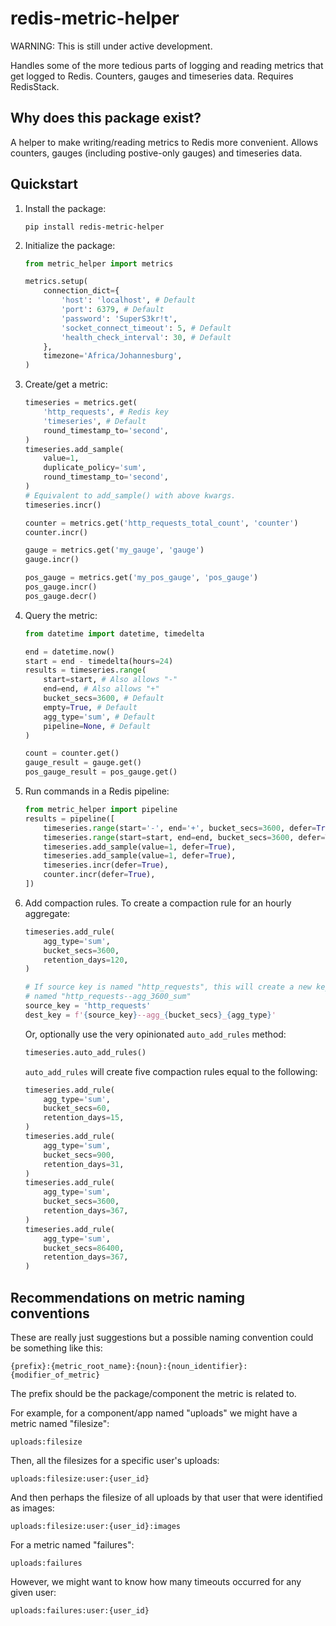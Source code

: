 # redis-metric-helper

WARNING: This is still under active development.

Handles some of the more tedious parts of logging and reading metrics that get
logged to Redis. Counters, gauges and timeseries data. Requires RedisStack.


## Why does this package exist?

A helper to make writing/reading metrics to Redis more convenient.
Allows counters, gauges (including postive-only gauges) and timeseries data.


## Quickstart

1. Install the package:
   ```
   pip install redis-metric-helper
   ```

1. Initialize the package:
   ```python
   from metric_helper import metrics

   metrics.setup(
       connection_dict={
           'host': 'localhost', # Default
           'port': 6379, # Default
           'password': 'SuperS3kr!t',
           'socket_connect_timeout': 5, # Default
           'health_check_interval': 30, # Default
       },
       timezone='Africa/Johannesburg',
   )
   ```

1. Create/get a metric:
   ```python
   timeseries = metrics.get(
       'http_requests', # Redis key
       'timeseries', # Default
       round_timestamp_to='second',
   )
   timeseries.add_sample(
       value=1,
       duplicate_policy='sum',
       round_timestamp_to='second',
   )
   # Equivalent to add_sample() with above kwargs.
   timeseries.incr()

   counter = metrics.get('http_requests_total_count', 'counter')
   counter.incr()

   gauge = metrics.get('my_gauge', 'gauge')
   gauge.incr()

   pos_gauge = metrics.get('my_pos_gauge', 'pos_gauge')
   pos_gauge.incr()
   pos_gauge.decr()
   ```

1. Query the metric:
   ```python
   from datetime import datetime, timedelta

   end = datetime.now()
   start = end - timedelta(hours=24)
   results = timeseries.range(
       start=start, # Also allows "-"
       end=end, # Also allows "+"
       bucket_secs=3600, # Default
       empty=True, # Default
       agg_type='sum', # Default
       pipeline=None, # Default
   )

   count = counter.get()
   gauge_result = gauge.get()
   pos_gauge_result = pos_gauge.get()
   ```

1. Run commands in a Redis pipeline:
   ```python
   from metric_helper import pipeline
   results = pipeline([
       timeseries.range(start='-', end='+', bucket_secs=3600, defer=True),
       timeseries.range(start=start, end=end, bucket_secs=3600, defer=True),
       timeseries.add_sample(value=1, defer=True),
       timeseries.add_sample(value=1, defer=True),
       timeseries.incr(defer=True),
       counter.incr(defer=True),
   ])
   ```

1. Add compaction rules. To create a compaction rule for an hourly aggregate:
   ```python
   timeseries.add_rule(
       agg_type='sum',
       bucket_secs=3600,
       retention_days=120,
   )

   # If source key is named "http_requests", this will create a new key
   # named "http_requests--agg_3600_sum"
   source_key = 'http_requests'
   dest_key = f'{source_key}--agg_{bucket_secs}_{agg_type}'
   ```

   Or, optionally use the very opinionated `auto_add_rules` method:
   ```python
   timeseries.auto_add_rules()
   ```

   `auto_add_rules` will create five compaction rules equal to the following:
   ```python
   timeseries.add_rule(
       agg_type='sum',
       bucket_secs=60,
       retention_days=15,
   )
   timeseries.add_rule(
       agg_type='sum',
       bucket_secs=900,
       retention_days=31,
   )
   timeseries.add_rule(
       agg_type='sum',
       bucket_secs=3600,
       retention_days=367,
   )
   timeseries.add_rule(
       agg_type='sum',
       bucket_secs=86400,
       retention_days=367,
   )
   ```


## Recommendations on metric naming conventions

These are really just suggestions but a possible naming convention could be
something like this:
```
{prefix}:{metric_root_name}:{noun}:{noun_identifier}:{modifier_of_metric}
```

The prefix should be the package/component the metric is related to.

For example, for a component/app named "uploads" we might have a metric
named "filesize":
```
uploads:filesize
```

Then, all the filesizes for a specific user's uploads:
```
uploads:filesize:user:{user_id}
```

And then perhaps the filesize of all uploads by that user that were
identified as images:
```
uploads:filesize:user:{user_id}:images
```

For a metric named "failures":
```
uploads:failures
```

However, we might want to know how many timeouts occurred for any given
user:
```
uploads:failures:user:{user_id}
```
